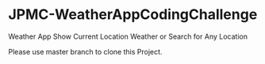# JPMC-WeatherAppCodingChallenge
Weather App  Show Current Location Weather or Search for Any Location


Please use master branch to clone this Project.



